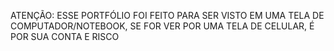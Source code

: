 ATENÇÃO: ESSE PORTFÓLIO FOI FEITO PARA SER VISTO EM UMA TELA DE COMPUTADOR/NOTEBOOK, SE FOR VER POR UMA TELA DE CELULAR, É POR SUA CONTA E RISCO
